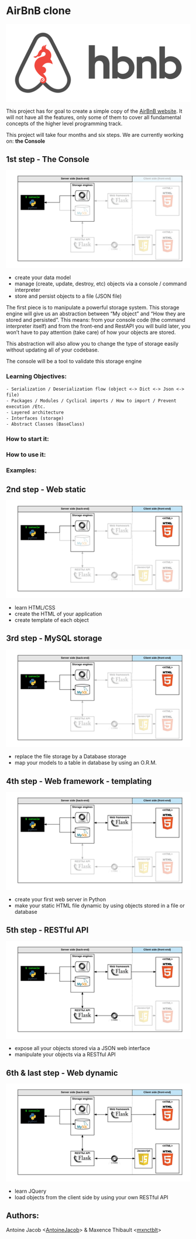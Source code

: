 # AirBnB clone

![hbnb](images/hbnb.png)

This project has for goal to create a simple copy of the [AirBnB website](https://www.airbnb.com/).
It will not have all the features, only some of them to cover all fundamental concepts of the higher level programming track.

This project will take four months and six steps. We are currently working on: __the Console__


## 1st step - The Console

![console](images/console.png)

- create your data model
- manage (create, update, destroy, etc) objects via a console / command interpreter
- store and persist objects to a file (JSON file)

The first piece is to manipulate a powerful storage system. This storage engine will give us an abstraction between “My object” and “How they are stored and persisted”. This means: from your console code (the command interpreter itself) and from the front-end and RestAPI you will build later, you won’t have to pay attention (take care) of how your objects are stored.

This abstraction will also allow you to change the type of storage easily without updating all of your codebase.

The console will be a tool to validate this storage engine

### Learning Objectives:
    - Serialization / Deserialization flow (object <-> Dict <-> Json <-> file)
    - Packages / Modules / Cyclical imports / How to import / Prevent execution /Etc.
    - Layered architecture
    - Interfaces (storage)
    - Abstract Classes (BaseClass)

### How to start it:
### How to use it:
### Examples:
## 2nd step - Web static

![webstatic](images/webstatic.png)
- learn HTML/CSS
- create the HTML of your application
- create template of each object

## 3rd step - MySQL storage

![mysqlstorage](images/mysql.png)

- replace the file storage by a Database storage
- map your models to a table in database by using an O.R.M.

## 4th step - Web framework - templating

![webframework](images/webframework.png)

- create your first web server in Python
- make your static HTML file dynamic by using objects stored in a file or database

## 5th step - RESTful API

![resfulapi](images/restfulapi.png)

- expose all your objects stored via a JSON web interface
- manipulate your objects via a RESTful API

## 6th & last step - Web dynamic

![webdynamic](images/webdynamic.png)

- learn JQuery
- load objects from the client side by using your own RESTful API

## Authors:
Antoine Jacob <[AntoineJacob](https://github.com/AntoineJacob)>
& Maxence Thibault <[mxnctblt](https://github.com/mxnctblt)>